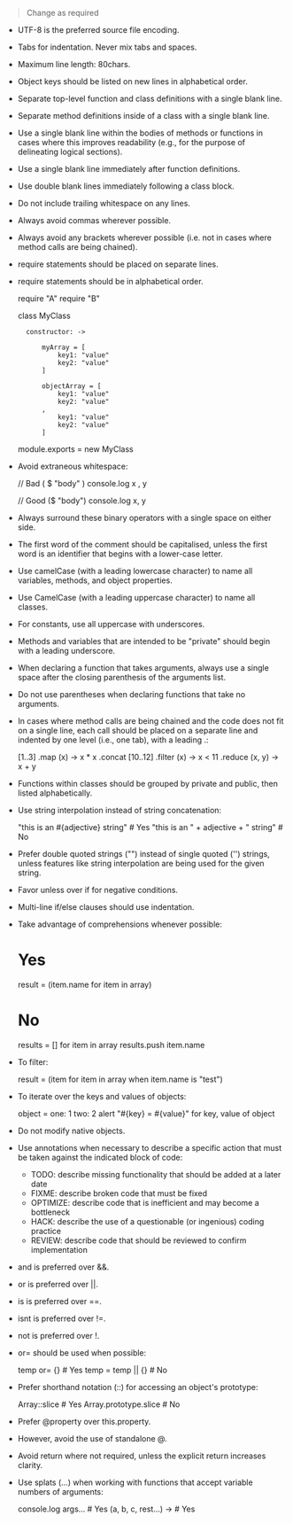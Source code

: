 > Change as required

* UTF-8 is the preferred source file encoding.
* Tabs for indentation. Never mix tabs and spaces.
* Maximum line length: 80chars.
* Object keys should be listed on new lines in alphabetical order.
* Separate top-level function and class definitions with a single blank line.
* Separate method definitions inside of a class with a single blank line.
* Use a single blank line within the bodies of methods or functions in cases where this improves readability (e.g., for the purpose of delineating logical sections).
* Use a single blank line immediately after function definitions.
* Use double blank lines immediately following a class block.
* Do not include trailing whitespace on any lines.
* Always avoid commas wherever possible.
* Always avoid any brackets wherever possible (i.e. not in cases where method calls are being chained).
* require statements should be placed on separate lines.
* require statements should be in alphabetical order.

	require "A"
	require "B"

	class MyClass

		constructor: ->

			myArray = [
				key1: "value"
				key2: "value"
			]

			objectArray = [
				key1: "value"
				key2: "value"
			,
				key1: "value"
				key2: "value"
			]


	module.exports = new MyClass

* Avoid extraneous whitespace:

	// Bad
	( $ "body" )
	console.log x , y

	// Good
	($ "body")
	console.log x, y

* Always surround these binary operators with a single space on either side.
* The first word of the comment should be capitalised, unless the first word is an identifier that begins with a lower-case letter.
* Use camelCase (with a leading lowercase character) to name all variables, methods, and object properties.
* Use CamelCase (with a leading uppercase character) to name all classes.
* For constants, use all uppercase with underscores.
* Methods and variables that are intended to be "private" should begin with a leading underscore.
* When declaring a function that takes arguments, always use a single space after the closing parenthesis of the arguments list.
* Do not use parentheses when declaring functions that take no arguments.
* In cases where method calls are being chained and the code does not fit on a single line, each call should be placed on a separate line and indented by one level (i.e., one tab), with a leading .:

	[1..3]
		.map (x) -> x * x
		.concat [10..12]
		.filter (x) -> x < 11
		.reduce (x, y) -> x + y

* Functions within classes should be grouped by private and public, then listed alphabetically.
* Use string interpolation instead of string concatenation:

	"this is an #{adjective} string" # Yes
	"this is an " + adjective + " string" # No

* Prefer double quoted strings ("") instead of single quoted ('') strings, unless features like string interpolation are being used for the given string.
* Favor unless over if for negative conditions.
* Multi-line if/else clauses should use indentation.
* Take advantage of comprehensions whenever possible:

	# Yes
	result = (item.name for item in array)

	# No
	results = []
	for item in array
		results.push item.name

* To filter:

	result = (item for item in array when item.name is "test")

* To iterate over the keys and values of objects:

	object =
		one: 1
		two: 2
	alert "#{key} = #{value}" for key, value of object

* Do not modify native objects.
* Use annotations when necessary to describe a specific action that must be taken against the indicated block of code:

	* TODO: describe missing functionality that should be added at a later date
	* FIXME: describe broken code that must be fixed
	* OPTIMIZE: describe code that is inefficient and may become a bottleneck
	* HACK: describe the use of a questionable (or ingenious) coding practice
	* REVIEW: describe code that should be reviewed to confirm implementation

* and is preferred over &&.
* or is preferred over ||.
* is is preferred over ==.
* isnt is preferred over !=.
* not is preferred over !.
* or= should be used when possible:

	temp or= {} # Yes
	temp = temp || {} # No

* Prefer shorthand notation (::) for accessing an object's prototype:

	Array::slice # Yes
	Array.prototype.slice # No

* Prefer @property over this.property.
* However, avoid the use of standalone @.
* Avoid return where not required, unless the explicit return increases clarity.
* Use splats (...) when working with functions that accept variable numbers of arguments:

	console.log args... # Yes
	(a, b, c, rest...) -> # Yes